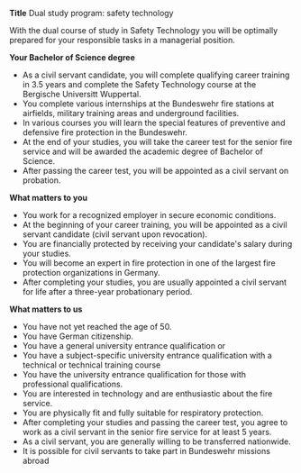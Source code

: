 **Title**
Dual study program: safety technology

With the dual course of study in Safety Technology you will be optimally prepared for your responsible tasks in a managerial position.

**Your Bachelor of Science degree**

-	As a civil servant candidate, you will complete qualifying career training in 3.5 years and complete the Safety Technology course at the Bergische Universitt Wuppertal.
-	You complete various internships at the Bundeswehr fire stations at airfields, military training areas and underground facilities.
-	In various courses you will learn the special features of preventive and defensive fire protection in the Bundeswehr.
-	At the end of your studies, you will take the career test for the senior fire service and will be awarded the academic degree of Bachelor of Science.
-	After passing the career test, you will be appointed as a civil servant on probation.

**What matters to you**

-	You work for a recognized employer in secure economic conditions.
-	At the beginning of your career training, you will be appointed as a civil servant candidate (civil servant upon revocation).
-	You are financially protected by receiving your candidate's salary during your studies.
-	You will become an expert in fire protection in one of the largest fire protection organizations in Germany.
-	After completing your studies, you are usually appointed a civil servant for life after a three-year probationary period.

**What matters to us**

-	You have not yet reached the age of 50.
-	You have German citizenship.
-	You have a general university entrance qualification or
-	You have a subject-specific university entrance qualification with a technical or technical training course
-	You have the university entrance qualification for those with professional qualifications.
-	You are interested in technology and are enthusiastic about the fire service.
-	You are physically fit and fully suitable for respiratory protection.
-	After completing your studies and passing the career test, you agree to work as a civil servant in the senior fire service for at least 5 years.
-	As a civil servant, you are generally willing to be transferred nationwide.
-	It is possible for civil servants to take part in Bundeswehr missions abroad
